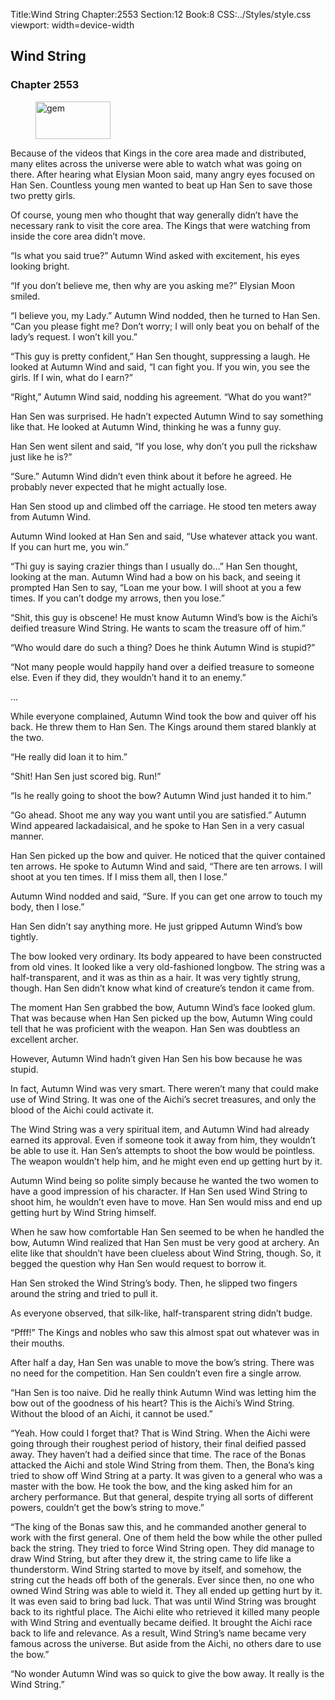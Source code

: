 Title:Wind String 
Chapter:2553 
Section:12 
Book:8 
CSS:../Styles/style.css 
viewport: width=device-width
  
## Wind String
### Chapter 2553 
<figure>
	<img src="../Images/gem.gif" alt="gem" id="gem" width="120" height="60" />
</figure>
  

  
  Because of the videos that Kings in the core area made and distributed, many elites across the universe were able to watch what was going on there. After hearing what Elysian Moon said, many angry eyes focused on Han Sen. Countless young men wanted to beat up Han Sen to save those two pretty girls.

Of course, young men who thought that way generally didn’t have the necessary rank to visit the core area. The Kings that were watching from inside the core area didn’t move.

“Is what you said true?” Autumn Wind asked with excitement, his eyes looking bright.

“If you don’t believe me, then why are you asking me?” Elysian Moon smiled.

“I believe you, my Lady.” Autumn Wind nodded, then he turned to Han Sen. “Can you please fight me? Don’t worry; I will only beat you on behalf of the lady’s request. I won’t kill you.”

“This guy is pretty confident,” Han Sen thought, suppressing a laugh. He looked at Autumn Wind and said, “I can fight you. If you win, you see the girls. If I win, what do I earn?”

“Right,” Autumn Wind said, nodding his agreement. “What do you want?”

Han Sen was surprised. He hadn’t expected Autumn Wind to say something like that. He looked at Autumn Wind, thinking he was a funny guy.

Han Sen went silent and said, “If you lose, why don’t you pull the rickshaw just like he is?”

“Sure.” Autumn Wind didn’t even think about it before he agreed. He probably never expected that he might actually lose.

Han Sen stood up and climbed off the carriage. He stood ten meters away from Autumn Wind.

Autumn Wind looked at Han Sen and said, “Use whatever attack you want. If you can hurt me, you win.”

“Thi guy is saying crazier things than I usually do…” Han Sen thought, looking at the man. Autumn Wind had a bow on his back, and seeing it prompted Han Sen to say, “Loan me your bow. I will shoot at you a few times. If you can’t dodge my arrows, then you lose.”

“Shit, this guy is obscene! He must know Autumn Wind’s bow is the Aichi’s deified treasure Wind String. He wants to scam the treasure off of him.”

“Who would dare do such a thing? Does he think Autumn Wind is stupid?”

“Not many people would happily hand over a deified treasure to someone else. Even if they did, they wouldn’t hand it to an enemy.”

…

While everyone complained, Autumn Wind took the bow and quiver off his back. He threw them to Han Sen. The Kings around them stared blankly at the two.

“He really did loan it to him.”

“Shit! Han Sen just scored big. Run!”

“Is he really going to shoot the bow? Autumn Wind just handed it to him.”

“Go ahead. Shoot me any way you want until you are satisfied.” Autumn Wind appeared lackadaisical, and he spoke to Han Sen in a very casual manner.

Han Sen picked up the bow and quiver. He noticed that the quiver contained ten arrows. He spoke to Autumn Wind and said, “There are ten arrows. I will shoot at you ten times. If I miss them all, then I lose.”

Autumn Wind nodded and said, “Sure. If you can get one arrow to touch my body, then I lose.”

Han Sen didn’t say anything more. He just gripped Autumn Wind’s bow tightly.

The bow looked very ordinary. Its body appeared to have been constructed from old vines. It looked like a very old-fashioned longbow. The string was a half-transparent, and it was as thin as a hair. It was very tightly strung, though. Han Sen didn’t know what kind of creature’s tendon it came from.

The moment Han Sen grabbed the bow, Autumn Wind’s face looked glum. That was because when Han Sen picked up the bow, Autumn Wing could tell that he was proficient with the weapon. Han Sen was doubtless an excellent archer.

However, Autumn Wind hadn’t given Han Sen his bow because he was stupid.

In fact, Autumn Wind was very smart. There weren’t many that could make use of Wind String. It was one of the Aichi’s secret treasures, and only the blood of the Aichi could activate it.

The Wind String was a very spiritual item, and Autumn Wind had already earned its approval. Even if someone took it away from him, they wouldn’t be able to use it. Han Sen’s attempts to shoot the bow would be pointless. The weapon wouldn’t help him, and he might even end up getting hurt by it.

Autumn Wind being so polite simply because he wanted the two women to have a good impression of his character. If Han Sen used Wind String to shoot him, he wouldn’t even have to move. Han Sen would miss and end up getting hurt by Wind String himself.

When he saw how comfortable Han Sen seemed to be when he handled the bow, Autumn Wind realized that Han Sen must be very good at archery. An elite like that shouldn’t have been clueless about Wind String, though. So, it begged the question why Han Sen would request to borrow it.

Han Sen stroked the Wind String’s body. Then, he slipped two fingers around the string and tried to pull it.

As everyone observed, that silk-like, half-transparent string didn’t budge.

“Pfff!” The Kings and nobles who saw this almost spat out whatever was in their mouths.

After half a day, Han Sen was unable to move the bow’s string. There was no need for the competition. Han Sen couldn’t even fire a single arrow.

“Han Sen is too naive. Did he really think Autumn Wind was letting him the bow out of the goodness of his heart? This is the Aichi’s Wind String. Without the blood of an Aichi, it cannot be used.”

“Yeah. How could I forget that? That is Wind String. When the Aichi were going through their roughest period of history, their final deified passed away. They haven’t had a deified since that time. The race of the Bonas attacked the Aichi and stole Wind String from them. Then, the Bona’s king tried to show off Wind String at a party. It was given to a general who was a master with the bow. He took the bow, and the king asked him for an archery performance. But that general, despite trying all sorts of different powers, couldn’t get the bow’s string to move.”

“The king of the Bonas saw this, and he commanded another general to work with the first general. One of them held the bow while the other pulled back the string. They tried to force Wind String open. They did manage to draw Wind String, but after they drew it, the string came to life like a thunderstorm. Wind String started to move by itself, and somehow, the string cut the heads off both of the generals. Ever since then, no one who owned Wind String was able to wield it. They all ended up getting hurt by it. It was even said to bring bad luck. That was until Wind String was brought back to its rightful place. The Aichi elite who retrieved it killed many people with Wind String and eventually became deified. It brought the Aichi race back to life and relevance. As a result, Wind String’s name became very famous across the universe. But aside from the Aichi, no others dare to use the bow.”

“No wonder Autumn Wind was so quick to give the bow away. It really is the Wind String.”
